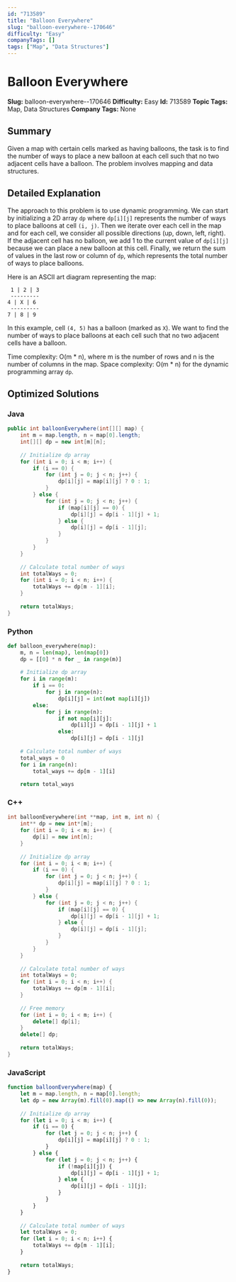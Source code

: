 ```yaml
---
id: "713589"
title: "Balloon Everywhere"
slug: "balloon-everywhere--170646"
difficulty: "Easy"
companyTags: []
tags: ["Map", "Data Structures"]
---
```


**Balloon Everywhere**
=====================

**Slug:** balloon-everywhere--170646
**Difficulty:** Easy
**Id:** 713589
**Topic Tags:** Map, Data Structures
**Company Tags:** None

## Summary
Given a map with certain cells marked as having balloons, the task is to find the number of ways to place a new balloon at each cell such that no two adjacent cells have a balloon. The problem involves mapping and data structures.

## Detailed Explanation
The approach to this problem is to use dynamic programming. We can start by initializing a 2D array `dp` where `dp[i][j]` represents the number of ways to place balloons at cell `(i, j)`. Then we iterate over each cell in the map and for each cell, we consider all possible directions (up, down, left, right). If the adjacent cell has no balloon, we add 1 to the current value of `dp[i][j]` because we can place a new balloon at this cell. Finally, we return the sum of values in the last row or column of `dp`, which represents the total number of ways to place balloons.

Here is an ASCII art diagram representing the map:
```
 1 | 2 | 3
 ---------
4 | X | 6
 ---------
7 | 8 | 9
```
In this example, cell `(4, 5)` has a balloon (marked as `X`). We want to find the number of ways to place balloons at each cell such that no two adjacent cells have a balloon.

Time complexity: O(m * n), where m is the number of rows and n is the number of columns in the map. Space complexity: O(m * n) for the dynamic programming array `dp`.

## Optimized Solutions
### Java
```java
public int balloonEverywhere(int[][] map) {
    int m = map.length, n = map[0].length;
    int[][] dp = new int[m][n];
    
    // Initialize dp array
    for (int i = 0; i < m; i++) {
        if (i == 0) {
            for (int j = 0; j < n; j++) {
                dp[i][j] = map[i][j] ? 0 : 1;
            }
        } else {
            for (int j = 0; j < n; j++) {
                if (map[i][j] == 0) {
                    dp[i][j] = dp[i - 1][j] + 1;
                } else {
                    dp[i][j] = dp[i - 1][j];
                }
            }
        }
    }
    
    // Calculate total number of ways
    int totalWays = 0;
    for (int i = 0; i < n; i++) {
        totalWays += dp[m - 1][i];
    }
    
    return totalWays;
}
```

### Python
```python
def balloon_everywhere(map):
    m, n = len(map), len(map[0])
    dp = [[0] * n for _ in range(m)]
    
    # Initialize dp array
    for i in range(m):
        if i == 0:
            for j in range(n):
                dp[i][j] = int(not map[i][j])
        else:
            for j in range(n):
                if not map[i][j]:
                    dp[i][j] = dp[i - 1][j] + 1
                else:
                    dp[i][j] = dp[i - 1][j]
    
    # Calculate total number of ways
    total_ways = 0
    for i in range(n):
        total_ways += dp[m - 1][i]
    
    return total_ways
```

### C++
```cpp
int balloonEverywhere(int **map, int m, int n) {
    int** dp = new int*[m];
    for (int i = 0; i < m; i++) {
        dp[i] = new int[n];
    }
    
    // Initialize dp array
    for (int i = 0; i < m; i++) {
        if (i == 0) {
            for (int j = 0; j < n; j++) {
                dp[i][j] = map[i][j] ? 0 : 1;
            }
        } else {
            for (int j = 0; j < n; j++) {
                if (map[i][j] == 0) {
                    dp[i][j] = dp[i - 1][j] + 1;
                } else {
                    dp[i][j] = dp[i - 1][j];
                }
            }
        }
    }
    
    // Calculate total number of ways
    int totalWays = 0;
    for (int i = 0; i < n; i++) {
        totalWays += dp[m - 1][i];
    }
    
    // Free memory
    for (int i = 0; i < m; i++) {
        delete[] dp[i];
    }
    delete[] dp;
    
    return totalWays;
}
```

### JavaScript
```javascript
function balloonEverywhere(map) {
    let m = map.length, n = map[0].length;
    let dp = new Array(m).fill(0).map(() => new Array(n).fill(0));
    
    // Initialize dp array
    for (let i = 0; i < m; i++) {
        if (i == 0) {
            for (let j = 0; j < n; j++) {
                dp[i][j] = map[i][j] ? 0 : 1;
            }
        } else {
            for (let j = 0; j < n; j++) {
                if (!map[i][j]) {
                    dp[i][j] = dp[i - 1][j] + 1;
                } else {
                    dp[i][j] = dp[i - 1][j];
                }
            }
        }
    }
    
    // Calculate total number of ways
    let totalWays = 0;
    for (let i = 0; i < n; i++) {
        totalWays += dp[m - 1][i];
    }
    
    return totalWays;
}
```